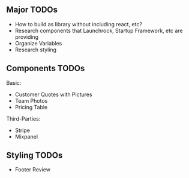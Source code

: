 ## Major TODOs

- How to build as library without including react, etc?
- Research components that Launchrock, Startup Framework, etc are providing
- Organize Variables
- Research styling


## Components TODOs

Basic:
  
  - Customer Quotes with Pictures
  - Team Photos
  - Pricing Table

Third-Parties:

- Stripe
- Mixpanel


## Styling TODOs

- Footer Review

